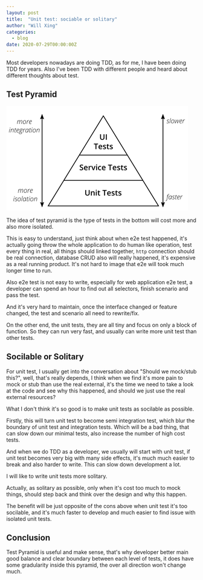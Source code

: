 ```yaml
---
layout: post
title:  "Unit test: sociable or solitary"
author: "Will Xing"
categories:
  - blog
date: 2020-07-29T00:00:00Z
---
```


Most developers nowadays are doing TDD, as for me, I have been doing TDD for years. Also I've been TDD with different people and heard about different thoughts about test.

## Test Pyramid

![~Test Pyramid~](/assets/images/traditional-pyramid.png)

The idea of test pyramid is the type of tests in the bottom will cost more and also more isolated.

This is easy to understand, just think about when e2e test happened, it's actually going throw the whole application to do human like operation, test every thing in real, all things should linked together, `http` connection should be real connection, database CRUD also will really happened, it's expensive as a real running product. It's not hard to image that e2e will took much longer time to run.

Also e2e test is not easy to write, especially for web application e2e test, a developer can spend an hour to find out all selectors, finish scenario and pass the test.

And it's very hard to maintain, once the interface changed or feature changed, the test and scenario all need to rewrite/fix.

On the other end, the unit tests, they are all tiny and focus on only a block of function. So they can run very fast, and usually can write more unit test than other tests.

## Socilable or Solitary

For unit test, I usually get into the conversation about "Should we mock/stub this?", well, that's really depends, I think when we find it's more pain to mock or stub than use the real external, it's the time we need to take a look at the code and see why this happened, and should we just use the real external resources?

What I don't think it's so good is to make unit tests as socilable as possible.

Firstly, this will turn unit test to become semi integration test, which blur the boundary of unit test and integration tests. Which will be a bad thing, that can slow down our minimal tests, also increase the number of high cost tests.

And when we do TDD as a developer, we usually will start with unit test, if unit test becomes very big with many side effects, it's much much easier to break and also harder to write. This can slow down development a lot.

I will like to write unit tests more solitary.

Actually, as solitary as possible, only when it's cost too much to mock things, should step back and think over the design and why this happen.

The benefit will be just opposite of the cons above when unit test it's too socilable, and it's much faster to develop and much easier to find issue with isolated unit tests.

## Conclusion

Test Pyramid is useful and make sense, that's why developer better main good balance and clear boundary between each level of tests, it does have some gradularity inside this pyramid, the over all direction won't change much.